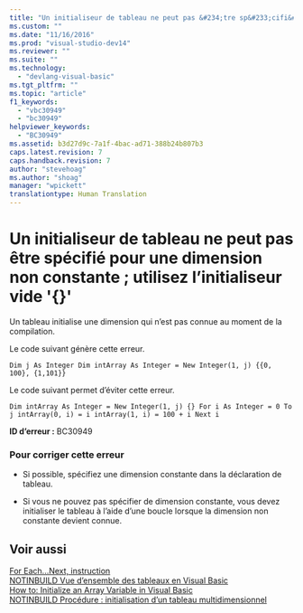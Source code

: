 ```yaml
---
title: "Un initialiseur de tableau ne peut pas &#234;tre sp&#233;cifi&#233; pour une dimension non constante&#160;; utilisez l’initialiseur vide &#39;{}&#39; | Microsoft Docs"
ms.custom: ""
ms.date: "11/16/2016"
ms.prod: "visual-studio-dev14"
ms.reviewer: ""
ms.suite: ""
ms.technology: 
  - "devlang-visual-basic"
ms.tgt_pltfrm: ""
ms.topic: "article"
f1_keywords: 
  - "vbc30949"
  - "bc30949"
helpviewer_keywords: 
  - "BC30949"
ms.assetid: b3d27d9c-7a1f-4bac-ad71-388b24b807b3
caps.latest.revision: 7
caps.handback.revision: 7
author: "stevehoag"
ms.author: "shoag"
manager: "wpickett"
translationtype: Human Translation
---
```

# Un initialiseur de tableau ne peut pas &#234;tre sp&#233;cifi&#233; pour une dimension non constante&#160;; utilisez l’initialiseur vide &#39;{}&#39;
Un tableau initialise une dimension qui n’est pas connue au moment de la compilation.  
  
 Le code suivant génère cette erreur.  
  
```  
Dim j As Integer Dim intArray As Integer = New Integer(1, j) {{0, 100}, {1,101}}  
```  
  
 Le code suivant permet d’éviter cette erreur.  
  
```  
Dim intArray As Integer = New Integer(1, j) {} For i As Integer = 0 To j intArray(0, i) = i intArray(1, i) = 100 + i Next i  
```  
  
 **ID d’erreur :** BC30949  
  
### Pour corriger cette erreur  
  
-   Si possible, spécifiez une dimension constante dans la déclaration de tableau.  
  
-   Si vous ne pouvez pas spécifier de dimension constante, vous devez initialiser le tableau à l’aide d’une boucle lorsque la dimension non constante devient connue.  
  
## Voir aussi  
 [For Each...Next, instruction](../../visual-basic/language-reference/statements/for-each-next-statement.md)   
 [NOTINBUILD Vue d’ensemble des tableaux en Visual Basic](http://msdn.microsoft.com/fr-fr/ca50e2f2-b4d2-4c57-9169-9abbcc3392d8)   
 [How to: Initialize an Array Variable in Visual Basic](../../visual-basic/programming-guide/language-features/arrays/how-to-initialize-an-array-variable.md)   
 [NOTINBUILD Procédure : initialisation d’un tableau multidimensionnel](http://msdn.microsoft.com/fr-fr/502dcf8b-d86c-46f1-ad7d-3ce809645774)